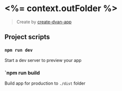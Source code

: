 # <%= context.outFolder %>

> Create by [create-dvan-app](https://dvan.js.org)

## Project scripts

### `npm run dev`

Start a dev server to preview your app

### `npm run build

Build app for production to `./dist` folder
